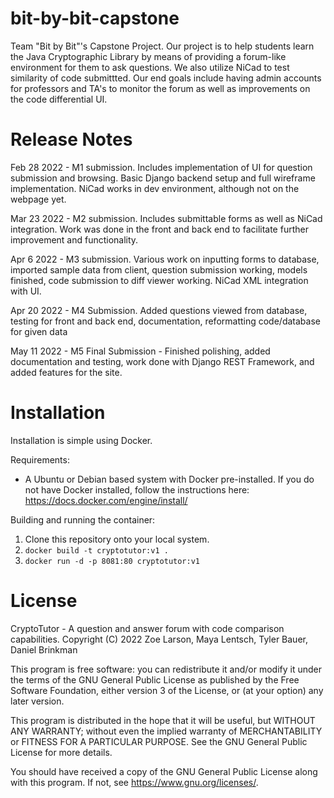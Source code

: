 # bit-by-bit-capstone
Team "Bit by Bit"'s Capstone Project. Our project is to help students learn the Java Cryptographic Library by means of providing a forum-like environment for them to ask questions. We also utilize NiCad to test similarity of code submittted. Our end goals include having admin accounts for professors and TA's to monitor the forum as well as improvements on the code differential UI. 


# Release Notes
Feb 28 2022 - M1 submission. Includes implementation of UI for question submission and browsing. Basic Django backend setup and full wireframe implementation. NiCad works in dev environment, although not on the webpage yet.  

Mar 23 2022 - M2 submission. Includes submittable forms as well as NiCad integration. Work was done in the front and back end to facilitate further improvement and functionality. 

Apr 6 2022 - M3 submission. Various work on inputting forms to database, imported sample data from client, question submission working, models finished, code submission to diff viewer working. NiCad XML integration with UI.

Apr 20 2022 - M4 Submission. Added questions viewed from database, testing for front and back end, documentation, reformatting code/database for given data

May 11 2022 - M5 Final Submission - Finished polishing, added documentation and testing, work done with Django REST Framework, and added features for the site.

# Installation
Installation is simple using Docker.

Requirements:
 - A Ubuntu or Debian based system with Docker pre-installed. If you do not have Docker installed, follow the instructions here: https://docs.docker.com/engine/install/

Building and running the container:
1. Clone this repository onto your local system. 
2. ``docker build -t cryptotutor:v1 .``
3. ``docker run -d -p 8081:80 cryptotutor:v1``


# License
CryptoTutor - A question and answer forum with code comparison capabilities.
Copyright (C) 2022 Zoe Larson, Maya Lentsch, Tyler Bauer, Daniel Brinkman

This program is free software: you can redistribute it and/or modify
it under the terms of the GNU General Public License as published by
the Free Software Foundation, either version 3 of the License, or
(at your option) any later version.

This program is distributed in the hope that it will be useful,
but WITHOUT ANY WARRANTY; without even the implied warranty of
MERCHANTABILITY or FITNESS FOR A PARTICULAR PURPOSE.  See the
GNU General Public License for more details.

You should have received a copy of the GNU General Public License
along with this program.  If not, see <https://www.gnu.org/licenses/>.
